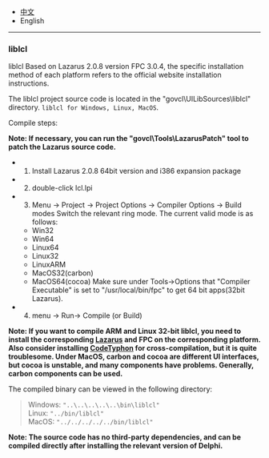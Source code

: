 * [中文](README.md)   
* English     

----  

### liblcl 

liblcl Based on Lazarus 2.0.8 version FPC 3.0.4, the specific installation method of each platform refers to the official website installation instructions.   

The liblcl project source code is located in the "govcl\UILibSources\liblcl" directory. `liblcl for Windows, Linux, MacOS`.   

Compile steps:    

**Note: If necessary, you can run the "govcl\Tools\LazarusPatch" tool to patch the Lazarus source code.**   

* 1. Install Lazarus 2.0.8 64bit version and i386 expansion package  
* 2. double-click lcl.lpi  
* 3. Menu -> Project -> Project Options -> Compiler Options -> Build modes Switch the relevant ring mode. The current valid mode is as follows:  
   * Win32  
   * Win64  
   * Linux64  
   * Linux32
   * LinuxARM           
   * MacOS32(carbon)
   * MacOS64(cocoa) Make sure under Tools->Options that "Compiler Executable" is set to "/usr/local/bin/fpc" to get 64 bit apps(32bit Lazarus).   
* 4. menu -> Run-> Compile (or Build)  

**Note: If you want to compile ARM and Linux 32-bit liblcl, you need to install the corresponding [Lazarus](http://www.lazarus-ide.org/) and FPC on the corresponding platform. Also consider installing [CodeTyphon](http://www.pilotlogic.com/sitejoom/index.php/codetyphon) for cross-compilation, but it is quite troublesome. Under MacOS, carbon and cocoa are different UI interfaces, but cocoa is unstable, and many components have problems. Generally, carbon components can be used.**    

The compiled binary can be viewed in the following directory:      

> Windows: `"..\..\..\..\..\bin\liblcl"`     
> Linux: `"../bin/liblcl"`  
> MacOS: `"../../../../../bin/liblcl"`

**Note: The source code has no third-party dependencies, and can be compiled directly after installing the relevant version of Delphi.**  

